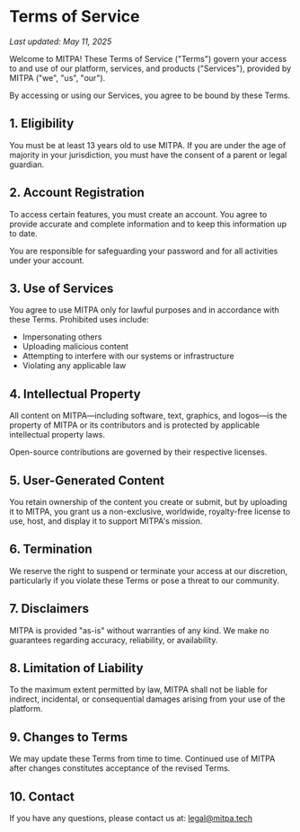 # Terms of Service

_Last updated: May 11, 2025_

Welcome to MITPA! These Terms of Service ("Terms") govern your access to and use of our platform, services, and products ("Services"), provided by MITPA ("we", "us", "our").

By accessing or using our Services, you agree to be bound by these Terms.

## 1. Eligibility
You must be at least 13 years old to use MITPA. If you are under the age of majority in your jurisdiction, you must have the consent of a parent or legal guardian.

## 2. Account Registration
To access certain features, you must create an account. You agree to provide accurate and complete information and to keep this information up to date.

You are responsible for safeguarding your password and for all activities under your account.

## 3. Use of Services
You agree to use MITPA only for lawful purposes and in accordance with these Terms. Prohibited uses include:
- Impersonating others
- Uploading malicious content
- Attempting to interfere with our systems or infrastructure
- Violating any applicable law

## 4. Intellectual Property
All content on MITPA—including software, text, graphics, and logos—is the property of MITPA or its contributors and is protected by applicable intellectual property laws.

Open-source contributions are governed by their respective licenses.

## 5. User-Generated Content
You retain ownership of the content you create or submit, but by uploading it to MITPA, you grant us a non-exclusive, worldwide, royalty-free license to use, host, and display it to support MITPA's mission.

## 6. Termination
We reserve the right to suspend or terminate your access at our discretion, particularly if you violate these Terms or pose a threat to our community.

## 7. Disclaimers
MITPA is provided "as-is" without warranties of any kind. We make no guarantees regarding accuracy, reliability, or availability.

## 8. Limitation of Liability
To the maximum extent permitted by law, MITPA shall not be liable for indirect, incidental, or consequential damages arising from your use of the platform.

## 9. Changes to Terms
We may update these Terms from time to time. Continued use of MITPA after changes constitutes acceptance of the revised Terms.

## 10. Contact
If you have any questions, please contact us at: legal@mitpa.tech
